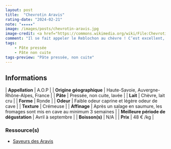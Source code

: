 ```yaml
---
layout: post
title:  "Chevrotin Aravis"
rating-date: "2024-02-21"
note: "★★★★★"
image: /images/posts/chevrotin-aravis.jpg
image-credit: <a href="https://commons.wikimedia.org/wiki/File:Chevrotin_des_Aravis_(avril_2021)_-_2.jpg">Benoît Prieur</a>, CC0, via Wikimedia Commons
comment: "Il se fait appeler le Reblochon au chèvre ! C’est excellent, on retrouve bien l’aspect et le goût du Reblochon. Une pépite pour remplacer le Petit Fiancé des Pyrénées."
tags:
    - Pâte pressée
    - Pâte non cuite
tags-preview: "Pâte pressée, non cuite"
---
```


## Informations

| **Appellation** | A.O.P |
| **Origine géographique** | Haute-Savoie, Auvergne-Rhône-Alpes, France |
| **Pâte** | Pressée, non cuite, lavée |
| **Lait** | Chèvre, lait cru |
| **Forme** | Ronde |
| **Odeur** | Faible odeur caprine et légère odeur de cave |
| **Texture** | Crémeuse |
| **Affinage** | Après un salage en saumure, les fromages sont mis en cave au minimum 3 semaines |
| **Meilleure période de dégustation** | Avril à septembre |
| **Boisson(s)** | N/A |
| **Prix** | 48 € /kg |

### Ressource(s)
* [Saveurs des Aravis](https://saveurs-des-aravis.fr/nos-saveurs-nos-produits/chevrotin)